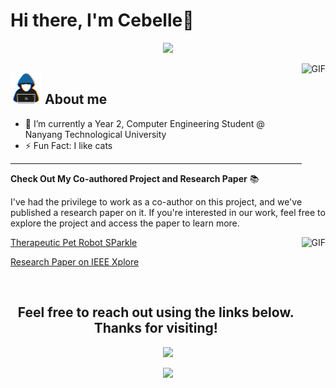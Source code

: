# Hi there, I'm Cebelle👋



<p align="center">
  <a href="https://github.com/DenverCoder1/readme-typing-svg"><img src="https://readme-typing-svg.demolab.com/?lines=Hi+there!+I'm+Cebelle;2nd+Yr+Computer+Engineering+Student.."></a>
</p>

<img align="right" alt="GIF" height="160px" src="https://github.com/Cebelle1/Cebelle1/assets/84433822/306d0deb-51cd-45b5-841e-f2a6d0f5fb75" />


## <picture><img src = "https://github.com/0xAbdulKhalid/0xAbdulKhalid/raw/main/assets/mdImages/about_me.gif" width = 50px></picture> **About me**

- 🔭 I’m currently a Year 2, Computer Engineering Student @ Nanyang Technological University
- ⚡ Fun Fact: I like cats

---

**Check Out My Co-authored Project and Research Paper** 📚

I've had the privilege to work as a co-author on this project, and we've published a research paper on it. If you're interested in our work, feel free to explore the project and access the paper to learn more.

<img align="right" alt="GIF" height="160px" src="https://media.giphy.com/media/du3J3cXyzhj75IOgvA/giphy.gif" />

[Therapeutic Pet Robot SParkle](https://www.straitstimes.com/singapore/rah-rah-for-elderly-in-rehabilitation-with-this-pet-robot-dog)

[Research Paper on IEEE Xplore](https://ieeexplore.ieee.org/abstract/document/10241603)


<br>
<h2 align="center">Feel free to reach out using the links below. Thanks for visiting!</h2>
<p align="center">
  <a href="https://www.linkedin.com/in/loosihui/"><img src="https://img.shields.io/badge/linkedin-%230077B5.svg?&style=for-the-badge&logo=linkedin&logoColor=white"/></a>
  
<br>
<div align="center">
  <img src="https://github-readme-stats.vercel.app/api/top-langs/?username=cebelle1&theme=blue-green">
</div>
<br>
